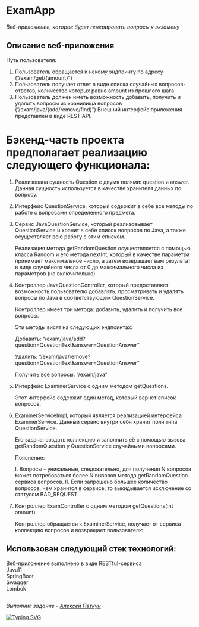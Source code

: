 # ExamApp

*Веб-приложение, которое будет генерировать вопросы к экзамену*

## **Описание веб-приложения**

Путь пользователя:

1. Пользователь обращается к некому эндпоинту по адресу (”/exam/get/{amount}”)
2. Пользователь получает ответ в виде списка случайных вопросов-ответов, количество которых равно amount из прошлого шага
3. Пользователь должен иметь возможность добавить, получить и удалить вопросы из хранилища вопросов (”/exam/java/(add/remove/find)”)
Внешний интерфейс приложения представлен в виде REST API.

# Бэкенд-часть проекта предполагает реализацию следующего функционала:

1. Реализована сущность Question с двумя полями: question и answer. Данная сущность используется в качестве хранителя данных по вопросу.
     
2. Интерфейс QuestionService, который содержит в себе все методы по работе с вопросами определенного предмета.
        
3. Сервис JavaQuestionService, который реализовывает QuestionService и хранит в себе список вопросов по Java, а также осуществляет всю работу с этим списком.
    
    Реализация метода getRandomQuestion осуществляется с помощью класса Random и его метода nextInt, который в качестве параметра принимает максимальное число, а затем возвращает вам результат в виде случайного числа от 0 до максимального числа из параметров (не включительно).
    
4. Контроллер JavaQuestionController, который предоставляет возможность пользователю добавлять, просматривать и удалять вопросы по Java в соответствующем QuestionService.
    
    Контроллер имеет три метода: добавить, удалить и получить все вопросы.
    
    Эти методы висят на следующих эндпоинтах:
    
    Добавить: “/exam/java/add?question=QuestionText&answer=QuestionAnswer”
    
    Удалить: “/exam/java/remove?question=QuestionText&answer=QuestionAnswer”
    
    Получить все вопросы: “/exam/java”
       
5. Интерфейс ExaminerService с одним методом getQuestions.
    
    Этот интерфейс содержит один метод, который вернет список вопросов.
     
6. ExaminerServiceImpl, который является реализацией интерфейса ExaminerService. Данный сервис внутри себя хранит поля типа QuestionService.
    
    Его задача: создать коллекцию и заполнить её с помощью вызова getRandomQuestion у QuestionService случайными вопросами. 
    
    Пояснение:
    
    I.  Вопросы - уникальные, следовательно, для получения N вопросов может потребоваться более N вызовов метода getRandomQuestion сервиса вопросов.
    II. Если запрошено большее количество вопросов, чем хранится в сервисе, то выкидывается исключение со статусом BAD_REQUEST.
       
7. Контроллер ExamController с одним методом getQuestions(int amount).
    
    Контроллер обращается к ExaminerService, получает от сервиса коллекцию вопросов и возвращает пользователю.
   
## Использован следующий стек технологий:

Веб-приложение выполнено в виде RESTful-сервиса\
Java11\
SpringBoot\
Swagger\
Lombok

##

*Выполнил задание - [Алексей Петкун](https://github.com/AlekseyPetkun "AlekseyPetkun")*

[![Typing SVG](https://readme-typing-svg.herokuapp.com?color=%2336BCF7&lines=thank+you+for+your+attention)](https://git.io/typing-svg)
